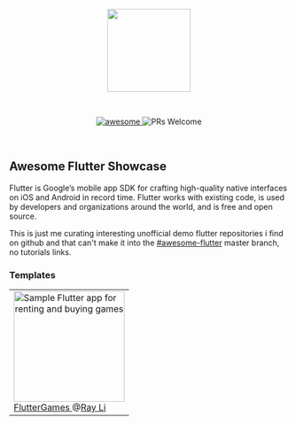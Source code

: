 <p align="center">
  <img src="https://flutter.io/images/flutter-mark-square-100.png" align="center" width="150">
</p>

<br />

<p align="center">
  <a href="https://github.com/sindresorhus/awesome"><img alt="awesome" src="https://cdn.rawgit.com/sindresorhus/awesome/d7305f38d29fed78fa85652e3a63e154dd8e8829/media/badge.svg" />
  </a>
  <img alt="PRs Welcome" src="https://img.shields.io/badge/PRs-welcome-brightgreen.svg" />
</p>

<br />

## Awesome Flutter Showcase

Flutter is Google’s mobile app SDK for crafting high-quality native interfaces on iOS and Android in record time. Flutter works with existing code, is used by developers and organizations around the world, and is free and open source.

This is just me curating interesting unofficial demo flutter repositories i find on github and that can't make it into the [#awesome-flutter](https://github.com/Solido/awesome-flutter) master branch, no tutorials links. 

### Templates

<table>
  <tbody>
    <tr>
      <td>
        <img src="https://github.com/searchy2/FlutterGames/raw/master/screenshots/details_2_540x900.jpg" title="Sample Flutter app for renting and buying games" width="200px" />
        <br />
        <a href="https://github.com/searchy2/FlutterGames">
          FlutterGames
          <!--stargazers:searchy2/FlutterGames-->
        </a> @<a href="https://github.com/searchy2">Ray Li</a>
      </td>
    </tr>
  </tbody>
</table>
